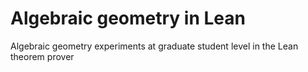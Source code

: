 # Algebraic geometry in Lean

Algebraic geometry experiments at graduate student level in the Lean theorem prover
